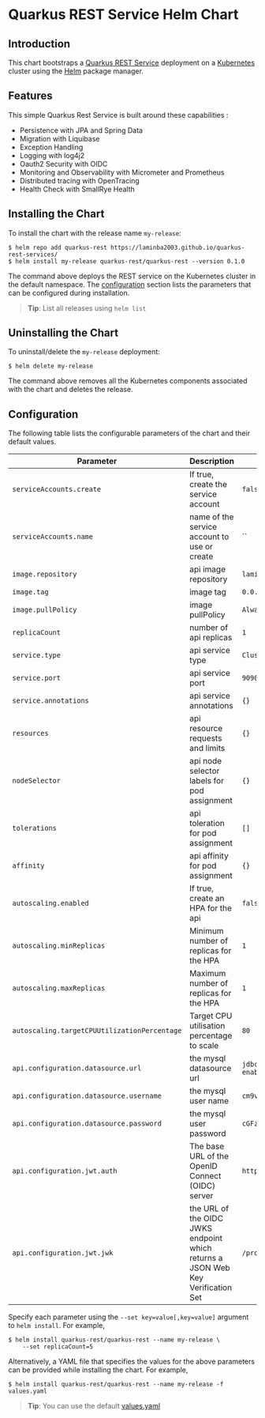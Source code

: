 # Quarkus REST Service Helm Chart

## Introduction

This chart bootstraps a [Quarkus REST Service](https://github.com/laminba2003/quarkus-rest-services) deployment on a [Kubernetes](http://kubernetes.io) cluster using the [Helm](https://helm.sh) package manager.

## Features

This simple Quarkus Rest Service is built around these capabilities :

- Persistence with JPA and Spring Data
- Migration with Liquibase
- Exception Handling
- Logging with log4j2
- Oauth2 Security with OIDC
- Monitoring and Observability with Micrometer and Prometheus
- Distributed tracing with OpenTracing
- Health Check with SmallRye Health


## Installing the Chart

To install the chart with the release name `my-release`:

```console
$ helm repo add quarkus-rest https://laminba2003.github.io/quarkus-rest-services/
$ helm install my-release quarkus-rest/quarkus-rest --version 0.1.0
```

The command above deploys the REST service on the Kubernetes cluster in the default namespace. The [configuration](#configuration) section lists the parameters that can be configured during installation.

> **Tip**: List all releases using `helm list`

## Uninstalling the Chart

To uninstall/delete the `my-release` deployment:

```console
$ helm delete my-release
```

The command above removes all the Kubernetes components associated with the chart and deletes the release.

## Configuration

The following table lists the configurable parameters of the chart and their default values.

Parameter | Description | Default
--------- | ----------- | -------
`serviceAccounts.create` | If true, create the service account | `false`
`serviceAccounts.name` | name of the service account to use or create | ``
`image.repository` | api image repository | `laminba2003/quarkus-rest`
`image.tag` | image tag | `0.0.1-SNAPSHOT`
`image.pullPolicy` | image pullPolicy | `Always`
`replicaCount` | number of api replicas | `1`
`service.type` | api service type | `ClusterIP`
`service.port` | api service port | `9090`
`service.annotations` | api service annotations | `{}`
`resources` | api resource requests and limits | `{}`
`nodeSelector` | api node selector labels for pod assignment | `{}`
`tolerations` | api toleration for pod assignment | `[]`
`affinity` | api affinity for pod assignment | `{}`
`autoscaling.enabled` | If true, create an HPA for the api | `false`
`autoscaling.minReplicas` | Minimum number of replicas for the HPA | `1`
`autoscaling.maxReplicas` | Maximum number of replicas for the HPA | `1`
`autoscaling.targetCPUUtilizationPercentage` | Target CPU utilisation percentage to scale | `80`
`api.configuration.datasource.url` | the mysql datasource url | `jdbc:mysql://mysql/quarkus_training?enabledTLSProtocols=TLSv1.2`
`api.configuration.datasource.username` | the mysql user name | `cm9vdA==`
`api.configuration.datasource.password` | the mysql user password | `cGFzc2Vy`
`api.configuration.jwt.auth` | The base URL of the OpenID Connect (OIDC) server | `http://keycloak/auth/realms/training`
`api.configuration.jwt.jwk` | the URL of the OIDC JWKS endpoint which returns a JSON Web Key Verification Set | `/protocol/openid-connect/certs`


Specify each parameter using the `--set key=value[,key=value]` argument to `helm install`. For example,

```console
$ helm install quarkus-rest/quarkus-rest --name my-release \
    --set replicaCount=5
```

Alternatively, a YAML file that specifies the values for the above parameters can be provided while installing the chart. For example,

```console
$ helm install quarkus-rest/quarkus-rest --name my-release -f values.yaml
```

> **Tip**: You can use the default [values.yaml](values.yaml)